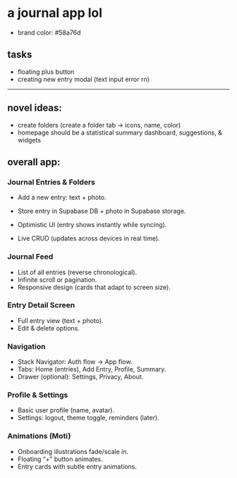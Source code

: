 # a journal app lol
- brand color: #58a76d

## tasks
- floating plus button
- creating new entry modal (text input error rn)

---

## novel ideas:
- create folders (create a folder tab -> icons, name, color)
- homepage should be a statistical summary dashboard, suggestions, & widgets

## overall app:
### Journal Entries & Folders
- Add a new entry: text + photo.
- Store entry in Supabase DB + photo in Supabase storage.

- Optimistic UI (entry shows instantly while syncing).
- Live CRUD (updates across devices in real time).

### Journal Feed
- List of all entries (reverse chronological).
- Infinite scroll or pagination.
- Responsive design (cards that adapt to screen size).

### Entry Detail Screen
- Full entry view (text + photo).
- Edit & delete options.

### Navigation
- Stack Navigator: Auth flow → App flow.
- Tabs: Home (entries), Add Entry, Profile, Summary.
- Drawer (optional): Settings, Privacy, About.

### Profile & Settings
- Basic user profile (name, avatar).
- Settings: logout, theme toggle, reminders (later).

### Animations (Moti)
- Onboarding illustrations fade/scale in.
- Floating “+” button animates.
- Entry cards with subtle entry animations.